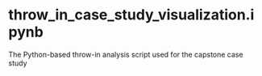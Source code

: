 # throw_in_case_study_visualization.ipynb
The Python-based throw-in analysis script used for the capstone case  study 
